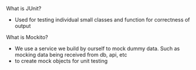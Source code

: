 What is JUnit?
- Used for testing individual small classes and function for correctness of output

What is Mockito?
- We use a service we build by ourself to mock dummy data. Such as mocking data being received from db, api, etc
- to create mock objects for unit testing